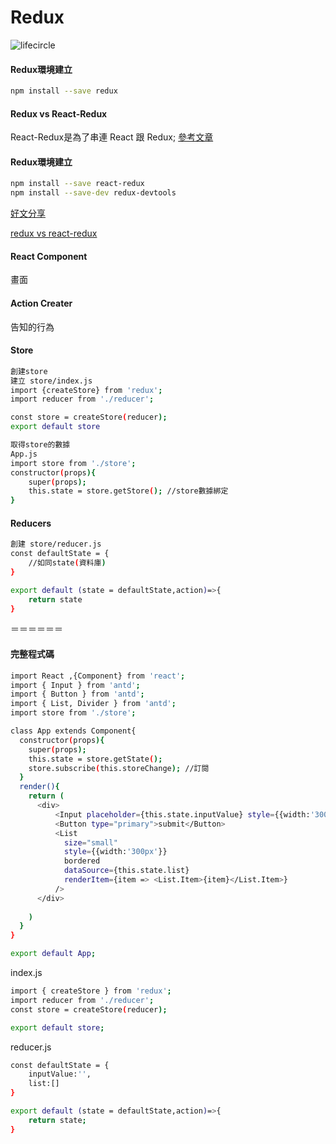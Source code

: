 <h1>Redux</h1>

![lifecircle](https://mdimg.wxwenku.com/getimg/ccdf080c7af7e8a10e9b88444af98393461258747dab79fb801805e11763c28eda23f64fa3fd1ebbf7a1f071f9833c42.jpg)

<h4>Redux環境建立</h4>

```bash
npm install --save redux
```

<h4>Redux vs React-Redux</h4>

React-Redux是為了串連 React 跟 Redux;
[參考文章]()

<h4>Redux環境建立</h4>

```bash
npm install --save react-redux
npm install --save-dev redux-devtools
```
[好文分享](https://www.mdeditor.tw/pl/2Fqz/zh-tw)

[redux vs react-redux](https://segmentfault.com/a/1190000011473973)

<h4>React Component</h4>
畫面
<h4>Action Creater</h4>
告知的行為
<h4>Store</h4>

```bash
創建store
建立 store/index.js
import {createStore} from 'redux';
import reducer from './reducer';

const store = createStore(reducer);
export default store
```

```bash
取得store的數據
App.js
import store from './store';
constructor(props){
    super(props);
    this.state = store.getStore(); //store數據綁定
}
```

<h4>Reducers</h4>

```bash
創建 store/reducer.js
const defaultState = {
    //如同state(資料庫)
}

export default (state = defaultState,action)=>{
    return state
}
```
＝＝＝＝＝＝
<h4>完整程式碼</h4>

```bash
import React ,{Component} from 'react';
import { Input } from 'antd';
import { Button } from 'antd';
import { List, Divider } from 'antd';
import store from './store';

class App extends Component{
  constructor(props){
    super(props);
    this.state = store.getState();
    store.subscribe(this.storeChange); //訂閱
  }
  render(){
    return (
      <div>
          <Input placeholder={this.state.inputValue} style={{width:'300px'}} />
          <Button type="primary">submit</Button>
          <List
            size="small"
            style={{width:'300px'}}
            bordered
            dataSource={this.state.list}
            renderItem={item => <List.Item>{item}</List.Item>}
          />
      </div>
      
    )
  }
}

export default App;
```

index.js

```bash
import { createStore } from 'redux';
import reducer from './reducer';
const store = createStore(reducer);

export default store;
```

reducer.js

```bash
const defaultState = {
    inputValue:'',
    list:[]
}

export default (state = defaultState,action)=>{
    return state;
}
```






